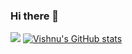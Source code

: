 ### Hi there 👋
![](https://komarev.com/ghpvc/?username=vp1099)
[![Vishnu's GitHub stats](https://github-readme-stats.vercel.app/api?username=vp1099)](https://github.com/vp1099/github-readme-stats)

<!--
**vp1099/vp1099** is a ✨ _special_ ✨ repository because its `README.md` (this file) appears on your GitHub profile.

Here are some ideas to get you started:

- 🔭 I’m currently working on ...
- 🌱 I’m currently learning ...
- 👯 I’m looking to collaborate on ...
- 🤔 I’m looking for help with ...
- 💬 Ask me about ...
- 📫 How to reach me: ...
- 😄 Pronouns: ...
- ⚡ Fun fact: ...
-->
